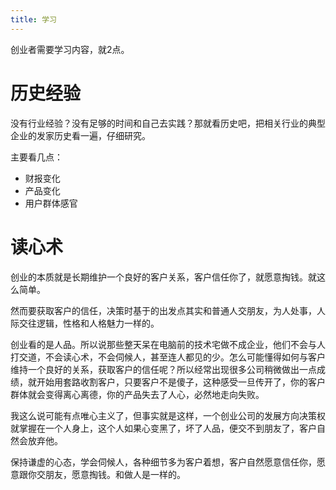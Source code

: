 ```yaml
---
title: 学习
---
```


创业者需要学习内容，就2点。

# 历史经验

没有行业经验？没有足够的时间和自己去实践？那就看历史吧，把相关行业的典型企业的发家历史看一遍，仔细研究。

主要看几点：

- 财报变化
- 产品变化
- 用户群体感官


# 读心术

创业的本质就是长期维护一个良好的客户关系，客户信任你了，就愿意掏钱。就这么简单。

然而要获取客户的信任，决策时基于的出发点其实和普通人交朋友，为人处事，人际交往逻辑，性格和人格魅力一样的。

创业看的是人品。所以说那些整天呆在电脑前的技术宅做不成企业，他们不会与人打交道，不会读心术，不会伺候人，甚至连人都见的少。怎么可能懂得如何与客户维持一个良好的关系，获取客户的信任呢？所以经常出现很多公司稍微做出一点成绩，就开始用套路收割客户，只要客户不是傻子，这种感受一旦传开了，你的客户群体就会变得离心离德，你的产品失去了人心，必然地走向失败。

我这么说可能有点唯心主义了，但事实就是这样，一个创业公司的发展方向决策权就掌握在一个人身上，这个人如果心变黑了，坏了人品，便交不到朋友了，客户自然会放弃他。

保持谦虚的心态，学会伺候人，各种细节多为客户着想，客户自然愿意信任你，愿意跟你交朋友，愿意掏钱。和做人是一样的。